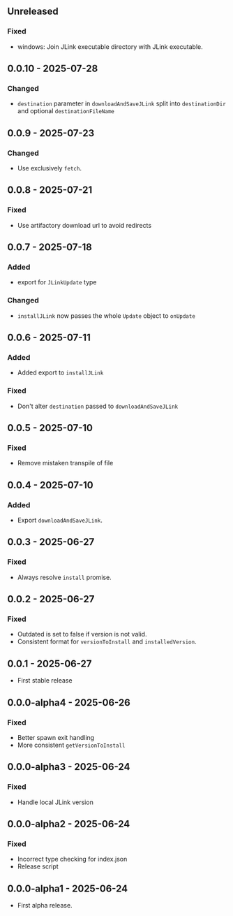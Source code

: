 ## Unreleased

### Fixed

-    windows: Join JLink executable directory with JLink executable.

## 0.0.10 - 2025-07-28

### Changed

-   `destination` parameter in `downloadAndSaveJLink` split into `destinationDir` and optional `destinationFileName`
## 0.0.9 - 2025-07-23

### Changed

-   Use exclusively `fetch`.

## 0.0.8 - 2025-07-21

### Fixed

-   Use artifactory download url to avoid redirects

## 0.0.7 - 2025-07-18

### Added

-   export for `JLinkUpdate` type

### Changed

-   `installJLink` now passes the whole `Update` object to `onUpdate`

## 0.0.6 - 2025-07-11

### Added

-   Added export to `installJLink`

### Fixed

-   Don't alter `destination` passed to `downloadAndSaveJLink`

## 0.0.5 - 2025-07-10

### Fixed

-   Remove mistaken transpile of file

## 0.0.4 - 2025-07-10

### Added

-   Export `downloadAndSaveJLink`.

## 0.0.3 - 2025-06-27

### Fixed

-   Always resolve `install` promise.

## 0.0.2 - 2025-06-27

### Fixed

-   Outdated is set to false if version is not valid.
-   Consistent format for `versionToInstall` and `installedVersion`.

## 0.0.1 - 2025-06-27

-   First stable release

## 0.0.0-alpha4 - 2025-06-26

### Fixed

-   Better spawn exit handling
-   More consistent `getVersionToInstall`

## 0.0.0-alpha3 - 2025-06-24

### Fixed

-   Handle local JLink version

## 0.0.0-alpha2 - 2025-06-24

### Fixed

-   Incorrect type checking for index.json
-   Release script

## 0.0.0-alpha1 - 2025-06-24

-   First alpha release.

